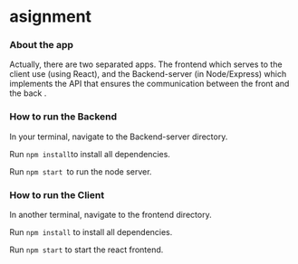 # asignment


### About the app

Actually, there are two separated apps. The frontend which serves to the client use  (using React), 
and the Backend-server (in Node/Express) which implements the API that ensures the communication between the front and the back .


### How to run the Backend 

In your terminal, navigate to the Backend-server directory.  

Run ``` npm install ```to install all dependencies.

Run ```npm start ```to run the node server.

### How to run the Client

In another terminal, navigate to the frontend directory. 

Run ``` npm install ``` to install all dependencies.

Run ```npm start``` to start the  react frontend.







